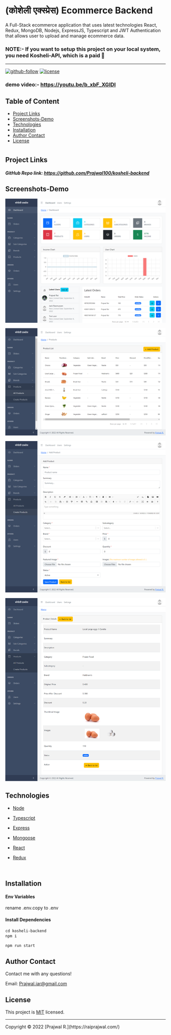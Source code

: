 # (कोशेली एक्स्प्रेस) Ecommerce Backend
 A Full-Stack ecommerce application that uses latest technologies React, Redux, MongoDB, Nodejs, ExpressJS, Typescript and JWT Authentication that allows user to upload and manage ecommerce data.
 
 ### NOTE:- If you want to setup this project on your local system, you need Kosheli-API, which is a paid :smiling_face_with_tear:


<hr>

  [![github-follow](https://img.shields.io/github/followers/Prajwal100?label=Follow&logoColor=purple&style=social)](https://github.com/Prajwal100)
  [![license](https://img.shields.io/badge/License-MIT-brightgreen.svg)](https://choosealicense.com/licenses/mit/)
  
  ### demo video:- https://youtu.be/b_xbF_XGIDI


  ## Table of Content
  * [ Project Links ](#Project-Links)
  * [ Screenshots-Demo ](#Screenshots-Demo)
  * [ Technologies ](#Technologies)
  * [ Installation ](#Installation)
  * [ Author Contact ](#Author-Contact)
  * [ License ](#License)
  #

  ##  Project Links
  
  ##### GitHub Repo link: https://github.com/Prajwal100/kosheli-backend

  ## Screenshots-Demo
  <kbd>![screenshot-demo1](./demo/dashboard.png)</kbd><br>
  
  <kbd>![screenshot-demo2](./demo/products.png)</kbd><br>
  
 <kbd>![screenshot-demo2](./demo/add-product.png)</kbd><br>
 
 <kbd>![screenshot-demo2](./demo/product.png)</kbd><br>
  ## Technologies 
  
- [Node](https://nodejs.org/en/)

- [Typescript](https://www.typescriptlang.org/)

- [Express](https://expressjs.com/)

- [Mongoose](https://mongoosejs.com/)

- [React](https://reactjs.org/)

- [Redux](https://redux.js.org/)
<br>
  
  ## Installation
 #### Env Variables

rename .env.copy to .env

#### Install Dependencies

```
cd kosheli-backend
npm i
```

```
npm run start
```
  
  ## Author Contact
  Contact me with any questions!<br>

  Email: Prajwal.iar@gmail.com

  ## License
  This project is [MIT](https://choosealicense.com/licenses/mit/) licensed.<br />
<hr>
  Copyright © 2022 [Prajwal R.](https://raiprajwal.com/)

